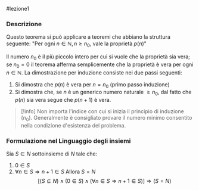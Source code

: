 #lezione1 

### Descrizione
Questo teorema si può applicare a teoremi che abbiano la struttura seguente:
"Per ogni $n \in \mathbb{N}, n\geq n_{0}$, vale la proprietà $p(n)$"

Il numero $n_{0}$ è il più piccolo intero per cui si vuole che la proprietà sia vera; se $n_{0}= 0$ il teorema afferma semplicemente che la proprietà è vera per ogni $n \in \mathbb{N}$.
La dimostrazione per induzione consiste nei due passi seguenti:
1) Si dimostra che $p(n)$ è vera per $n=n_{0}$ (primo passo induzione)
2) Si dimostra che, se $n$ è un generico numero naturale $\geq n_{0}$, dal fatto che $p(n)$ sia vera segue che $p(n+1)$ è vera.

>[!info]
Non importa l'indice con cui si inizia il principio di induzione ($n_{0}$). Generalmente è consigliato provare il numero minimo consentito nella condizione d'esistenza del problema.

### Formulazione nel Linguaggio degli insiemi

Sia $S \in N$ sottoinsieme di $N$ tale che:
1) $0 \in S$ 
2) $\forall n\in S\Longrightarrow n+1 \in S$
Allora $S=N$
$$[(S\subseteq N)\wedge(0\in S)\wedge(\forall n\in S\Longrightarrow n+1\in S)]\Longrightarrow(S=N)$$
